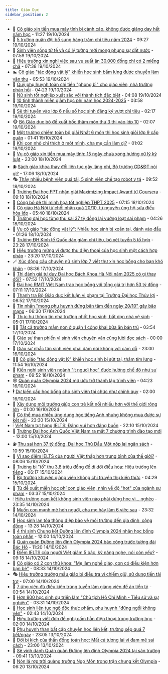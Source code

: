 ```yaml
---
title: Giáo Dục
sidebar_position: 2
---
```


<!-- dantri-giao-duc:START -->
- 🤡 [Cô giáo xin tiền mua máy tính bị cảnh cáo, không được giảng dạy hết năm học](https://dantri.com.vn/giao-duc/co-giao-xin-tien-mua-may-tinh-bi-canh-cao-khong-duoc-giang-day-het-nam-hoc-20241019182156233.htm) - 11:27 19/10/2024
- 🗽 [5 trường quân đội bổ sung hàng trăm chỉ tiêu năm 2024](https://dantri.com.vn/giao-duc/5-truong-quan-doi-bo-sung-hang-tram-chi-tieu-nam-2024-20241019162104155.htm) - 09:27 19/10/2024
- 🚦 [Sinh viên sống tử tế và có lý tưởng mới mong phụng sự đất nước](https://dantri.com.vn/giao-duc/sinh-vien-song-tu-te-va-co-ly-tuong-moi-mong-phung-su-dat-nuoc-20241019122915686.htm) - 07:59 19/10/2024
- 🌋 [Hiệu trưởng xin nghỉ việc sau vụ suất ăn 30.000 đồng chỉ có 2 miếng chả](https://dantri.com.vn/giao-duc/hieu-truong-xin-nghi-viec-sau-vu-suat-an-30000-dong-chi-co-2-mieng-cha-20241019141718141.htm) - 07:38 19/10/2024
- 🏊 [Cô giáo &quot;tác động vật lý&quot; khiến học sinh bầm lưng được chuyển làm văn thư](https://dantri.com.vn/giao-duc/co-giao-tac-dong-vat-ly-khien-hoc-sinh-bam-lung-duoc-chuyen-lam-van-thu-20241019113738022.htm) - 05:53 19/10/2024
- 🎃 [Quỹ phụ huynh toàn chi tiền &quot;phong bì&quot; cho giáo viên, nhà trường phản hồi](https://dantri.com.vn/giao-duc/quy-phu-huynh-toan-chi-tien-phong-bi-cho-giao-vien-nha-truong-phan-hoi-20241019103441759.htm) - 04:23 19/10/2024
- 💄 [Nữ sinh tốt nghiệp xuất sắc với thành tích đặc biệt](https://dantri.com.vn/giao-duc/nu-sinh-tot-nghiep-xuat-sac-voi-thanh-tich-dac-biet-20241019090407977.htm) - 04:08 19/10/2024
- 🦅 [10 tỉnh thành miễn giảm học phí năm học 2024-2025](https://dantri.com.vn/giao-duc/10-tinh-thanh-mien-giam-hoc-phi-nam-hoc-2024-2025-20241019101946646.htm) - 03:58 19/10/2024
- 🚦 [Sẽ thi tuyển vào lớp 6 nếu số học sinh đăng ký vượt chỉ tiêu](https://dantri.com.vn/giao-duc/se-thi-tuyen-vao-lop-6-neu-so-hoc-sinh-dang-ky-vuot-chi-tieu-20241019091310098.htm) - 02:17 19/10/2024
- 🐵 [Bộ Giáo dục bỏ đề xuất bốc thăm môn thứ 3 thi vào lớp 10](https://dantri.com.vn/giao-duc/bo-giao-duc-bo-de-xuat-boc-tham-mon-thu-3-thi-vao-lop-10-20241019090130435.htm) - 02:07 19/10/2024
- 🐘 [Một trường chiếm toàn bộ giải Nhất 6 môn thi học sinh giỏi lớp 9 cấp quận](https://dantri.com.vn/giao-duc/mot-truong-chiem-toan-bo-giai-nhat-6-mon-thi-hoc-sinh-gioi-lop-9-cap-quan-20241019083338435.htm) - 01:41 19/10/2024
- 🦏 [Khi con nhỏ chỉ thích ở một mình, cha mẹ cần làm gì?](https://dantri.com.vn/giao-duc/khi-con-nho-chi-thich-o-mot-minh-cha-me-can-lam-gi-20241018190527393.htm) - 01:02 19/10/2024
- 💼 [Vụ cô giáo xin tiền mua máy tính: 15 ngày chưa xong hướng xử lý kỷ luật](https://dantri.com.vn/giao-duc/vu-co-giao-xin-tien-mua-may-tinh-15-ngay-chua-xong-huong-xu-ly-ky-luat-20241016161007401.htm) - 23:00 18/10/2024
- ⛽️ [Sách giáo khoa thay đổi liên tục gây lãng phí, Bộ trưởng GD&amp;ĐT nói gì?](https://dantri.com.vn/xa-hoi/sach-giao-khoa-thay-doi-lien-tuc-gay-lang-phi-bo-truong-gddt-noi-gi-20241018173324658.htm) - 17:06 18/10/2024
- 🎭 [Thấy nhiều bệnh viện quá tải, 5 sinh viên chế tạo robot y tá](https://dantri.com.vn/giao-duc/thay-nhieu-benh-vien-qua-tai-5-sinh-vien-che-tao-robot-y-ta-20241018162857816.htm) - 09:52 18/10/2024
- 🎃 [Trường Đại học FPT nhận giải Maximizing Impact Award từ Coursera](https://dantri.com.vn/giao-duc/truong-dai-hoc-fpt-nhan-giai-maximizing-impact-award-tu-coursera-20241018160644471.htm) - 09:18 18/10/2024
- 🚀 [Công bố đề thi minh họa tốt nghiệp THPT 2025](https://dantri.com.vn/giao-duc/cong-bo-de-thi-minh-hoa-tot-nghiep-thpt-2025-20241018143131306.htm) - 07:15 18/10/2024
- 👀 [Cô giáo Hà Nội từ chối nhận quà 20/10, tự nguyện ủng hộ sửa điều hòa lớp](https://dantri.com.vn/giao-duc/co-giao-ha-noi-tu-choi-nhan-qua-2010-tu-nguyen-ung-ho-sua-dieu-hoa-lop-20241018123028400.htm) - 05:40 18/10/2024
- 🌝 [Trường đại học từng thu sai 37 tỷ đồng lại vướng loạt sai phạm](https://dantri.com.vn/giao-duc/truong-dai-hoc-tung-thu-sai-37-ty-dong-lai-vuong-loat-sai-pham-20241010093221459.htm) - 04:26 18/10/2024
- 🤗 [Vụ cô giáo &quot;tác động vật lý&quot;: Nhiều học sinh bị xoắn tai, đánh vào đầu](https://dantri.com.vn/giao-duc/vu-co-giao-tac-dong-vat-ly-nhieu-hoc-sinh-bi-xoan-tai-danh-vao-dau-20241018065932264.htm) - 01:26 18/10/2024
- 🦄 [Trường ĐH Kinh tế Quốc dân giảm chỉ tiêu, bỏ xét tuyển 5 tổ hợp](https://dantri.com.vn/giao-duc/truong-dh-kinh-te-quoc-dan-giam-chi-tieu-bo-xet-tuyen-5-to-hop-20241017220305466.htm) - 23:28 17/10/2024
- 🦍 [Hiệu trưởng mừng vì được thu điện thoại của học sinh một cách hợp pháp](https://dantri.com.vn/giao-duc/hieu-truong-mung-vi-duoc-thu-dien-thoai-cua-hoc-sinh-mot-cach-hop-phap-20241017185520912.htm) - 23:20 17/10/2024
- 🪄 [Xúc động câu chuyện nữ sinh lớp 7 viết thư xin học bổng cho bạn khó khăn](https://dantri.com.vn/giao-duc/xuc-dong-cau-chuyen-nu-sinh-lop-7-viet-thu-xin-hoc-bong-cho-ban-kho-khan-20241017151139255.htm) - 08:36 17/10/2024
- 🦆 [Thi đánh giá tư duy Đại học Bách Khoa Hà Nội năm 2025 có gì thay đổi?](https://dantri.com.vn/giao-duc/thi-danh-gia-tu-duy-dai-hoc-bach-khoa-ha-noi-nam-2025-co-gi-thay-doi-20241017144638185.htm) - 07:52 17/10/2024
- 🚀 [Đại học RMIT Việt Nam trao học bổng với tổng giá trị hơn 53 tỷ đồng](https://dantri.com.vn/giao-duc/dai-hoc-rmit-viet-nam-trao-hoc-bong-voi-tong-gia-tri-hon-53-ty-dong-20241017135555510.htm) - 07:11 17/10/2024
- 🦒 [Thanh tra Bộ Giáo dục kết luận vi phạm tại Trường Đại học Thủy lợi](https://dantri.com.vn/giao-duc/thanh-tra-bo-giao-duc-ket-luan-vi-pham-tai-truong-dai-hoc-thuy-loi-20241017134410069.htm) - 06:52 17/10/2024
- 🤡 [Tin nhắn &quot;mong phụ huynh đừng bận tâm đến ngày 20/10&quot; gây bão mạng](https://dantri.com.vn/giao-duc/tin-nhan-mong-phu-huynh-dung-ban-tam-den-ngay-2010-gay-bao-mang-20241017110341567.htm) - 06:30 17/10/2024
- 🤔 [Thực hư thông tin nhà trường nhốt học sinh, bắt dọn nhà vệ sinh](https://dantri.com.vn/giao-duc/thuc-hu-thong-tin-nha-truong-nhot-hoc-sinh-bat-don-nha-ve-sinh-20241017112222978.htm) - 05:01 17/10/2024
- 🧑‍💻 [Tất cả trường mầm non ở quận 1 công khai bữa ăn bán trú](https://dantri.com.vn/giao-duc/tat-ca-truong-mam-non-o-quan-1-cong-khai-bua-an-ban-tru-20241017105415983.htm) - 03:54 17/10/2024
- 🤡 [Giáo sư than phiền vì sinh viên chuyên văn cũng lười đọc sách](https://dantri.com.vn/giao-duc/giao-su-than-phien-vi-sinh-vien-chuyen-van-cung-luoi-doc-sach-20241015214814748.htm) - 00:00 17/10/2024
- 🧠 [Giáo sư nhắc tân sinh viên phải dám nói không với cám dỗ](https://dantri.com.vn/giao-duc/giao-su-nhac-tan-sinh-vien-phai-dam-noi-khong-voi-cam-do-20241016195316825.htm) - 23:00 16/10/2024
- 🧑‍💻 [Cô giáo &quot;tác động vật lý&quot; khiến học sinh bị sứt tai, thâm tím lưng](https://dantri.com.vn/giao-duc/co-giao-tac-dong-vat-ly-khien-hoc-sinh-bi-sut-tai-tham-tim-lung-20241016183203075.htm) - 11:54 16/10/2024
- 🧠 [Kiến nghị sinh viên ngành &quot;ít người học&quot; được hưởng chế độ như sư phạm](https://dantri.com.vn/giao-duc/kien-nghi-sinh-vien-nganh-it-nguoi-hoc-duoc-huong-che-do-nhu-su-pham-20241016162947103.htm) - 09:52 16/10/2024
- 😎 [Quán quân Olympia 2024 mơ ước trở thành lập trình viên](https://dantri.com.vn/giao-duc/quan-quan-olympia-2024-mo-uoc-tro-thanh-lap-trinh-vien-20241016101502893.htm) - 04:23 16/10/2024
- 🕴 [Dự kiến cấp học bổng cho sinh viên tại chức như chính quy](https://dantri.com.vn/giao-duc/du-kien-cap-hoc-bong-cho-sinh-vien-tai-chuc-nhu-chinh-quy-20241016094112661.htm) - 02:00 16/10/2024
- 🧠 [Xây dựng môi trường giúp con trẻ kết nối nhiều hơn với thế giới rộng lớn](https://dantri.com.vn/giao-duc/xay-dung-moi-truong-giup-con-tre-ket-noi-nhieu-hon-voi-the-gioi-rong-lon-20241015163107181.htm) - 01:00 16/10/2024
- 🚀 [Có thể mua nhiều ứng dụng học tiếng Anh nhưng không mua được sự kết nối](https://dantri.com.vn/giao-duc/co-the-mua-nhieu-ung-dung-hoc-tieng-anh-nhung-khong-mua-duoc-su-ket-noi-20241016000158358.htm) - 23:30 15/10/2024
- 🕯 [Việt Nam tụt hạng IELTS: Đáng vui hơn đáng buồn](https://dantri.com.vn/giao-duc/viet-nam-tut-hang-ielts-dang-vui-hon-dang-buon-20241015232105687.htm) - 22:10 15/10/2024
- 🧰 [Trường Đại học Anh Quốc Việt Nam ra mắt 7 chương trình đào tạo mới](https://dantri.com.vn/giao-duc/truong-dai-hoc-anh-quoc-viet-nam-ra-mat-7-chuong-trinh-dao-tao-moi-20241015165623526.htm) - 12:00 15/10/2024
- ⛽️ [Thu sai hơn 37 tỷ đồng, Đại học Thủ Dầu Một nộp lại ngân sách](https://dantri.com.vn/giao-duc/thu-sai-hon-37-ty-dong-dai-hoc-thu-dau-mot-nop-lai-ngan-sach-20241015163450632.htm) - 10:59 15/10/2024
- 🤖 [Vì sao điểm IELTS của người Việt thấp hơn trung bình của thế giới?](https://dantri.com.vn/giao-duc/vi-sao-diem-ielts-cua-nguoi-viet-thap-hon-trung-binh-cua-the-gioi-20241015145401250.htm) - 08:06 15/10/2024
- 🦍 [Trường bị &quot;tố&quot; thu 3,8 triệu đồng để di dời điều hòa: Hiệu trưởng lên tiếng](https://dantri.com.vn/giao-duc/truong-bi-to-thu-38-trieu-dong-de-di-doi-dieu-hoa-hieu-truong-len-tieng-20241015120946183.htm) - 06:17 15/10/2024
- 🐘 [Bộ trưởng khuyên giảng viên không chỉ truyền thụ kiến thức](https://dantri.com.vn/giao-duc/bo-truong-khuyen-giang-vien-khong-chi-truyen-thu-kien-thuc-20241015111039347.htm) - 04:29 15/10/2024
- 🌊 [Từ đề xuất miễn học phí con giáo viên, nhìn về độ &quot;hot&quot; của ngành sư phạm](https://dantri.com.vn/giao-duc/tu-de-xuat-mien-hoc-phi-con-giao-vien-nhin-ve-do-hot-cua-nganh-su-pham-20241015101731292.htm) - 03:37 15/10/2024
- 🕯 [Hiệu trưởng cam kết không sinh viên nào phải dừng học vì... nghèo](https://dantri.com.vn/giao-duc/hieu-truong-cam-ket-khong-sinh-vien-nao-phai-dung-hoc-vi-ngheo-20241015063359759.htm) - 23:35 14/10/2024
- 🐎 [Muốn con mạnh mẽ hơn người, cha mẹ hãy làm 6 việc sau](https://dantri.com.vn/giao-duc/muon-con-manh-me-hon-nguoi-cha-me-hay-lam-6-viec-sau-20241007200533889.htm) - 23:32 14/10/2024
- 🐻 [Học sinh lan tỏa thông điệp bảo vệ môi trường đến gia đình, cộng đồng](https://dantri.com.vn/giao-duc/hoc-sinh-lan-toa-thong-diep-bao-ve-moi-truong-den-gia-dinh-cong-dong-20241014173326428.htm) - 13:28 14/10/2024
- 🐎 [4 thí sinh Chung kết Đường lên đỉnh Olympia 2024 nhận học bổng toàn phần](https://dantri.com.vn/giao-duc/4-thi-sinh-chung-ket-duong-len-dinh-olympia-2024-nhan-hoc-bong-toan-phan-20241014181615868.htm) - 12:00 14/10/2024
- 🫣 [Quán quân Đường lên đỉnh Olympia 2024 báo công trước tượng đài Bác Hồ](https://dantri.com.vn/giao-duc/quan-quan-duong-len-dinh-olympia-2024-bao-cong-truoc-tuong-dai-bac-ho-20241014173417784.htm) - 11:20 14/10/2024
- 🤭 [Điểm IELTS của người Việt giảm 5 bậc, kỹ năng nghe, nói còn yếu?](https://dantri.com.vn/giao-duc/diem-ielts-cua-nguoi-viet-giam-5-bac-ky-nang-nghe-noi-con-yeu-20241014161800562.htm) - 09:18 14/10/2024
- 🥳 [Cô giáo có 2 con thủ khoa: &quot;Mẹ làm nghề giáo, con có điều kiện hơn bạn bè&quot;](https://dantri.com.vn/giao-duc/co-giao-co-2-con-thu-khoa-me-lam-nghe-giao-con-co-dieu-kien-hon-ban-be-20241014152004539.htm) - 08:33 14/10/2024
- 🎭 [Hiệu trưởng trường mẫu giáo bị điều tra vì chiếm giữ, sử dụng tiền tài trợ](https://dantri.com.vn/giao-duc/hieu-truong-truong-mau-giao-bi-dieu-tra-vi-chiem-giu-su-dung-tien-tai-tro-20241014125616572.htm) - 07:00 14/10/2024
- 🥸 [7 ứng viên đủ điều kiện trúng tuyển làm giảng viên đề án tiền tỷ](https://dantri.com.vn/giao-duc/7-ung-vien-du-dieu-kien-trung-tuyen-lam-giang-vien-de-an-tien-ty-20241014095609832.htm) - 03:54 14/10/2024
- 🦣 [Hơn 800 học sinh dự triển lãm &quot;Chủ tịch Hồ Chí Minh - Tiểu sử và sự nghiệp&quot;](https://dantri.com.vn/giao-duc/hon-800-hoc-sinh-du-trien-lam-chu-tich-ho-chi-minh-tieu-su-va-su-nghiep-20241014095905549.htm) - 03:31 14/10/2024
- 🤔 [Học sinh liên tục ngộ độc thực phẩm, phụ huynh &quot;đứng ngồi không yên&quot;](https://dantri.com.vn/giao-duc/hoc-sinh-lien-tuc-ngo-doc-thuc-pham-phu-huynh-dung-ngoi-khong-yen-20241014094306462.htm) - 02:43 14/10/2024
- 🦣 [Hiệu trưởng viết đơn đề nghị cấm hẳn điện thoại trong trường học](https://dantri.com.vn/giao-duc/hieu-truong-viet-don-de-nghi-cam-han-dien-thoai-trong-truong-hoc-20241012155940739.htm) - 02:00 14/10/2024
- 🐲 [Phụ huynh than bất cập chuyện học liên kết, trường xếp quá 7 tiết/ngày](https://dantri.com.vn/giao-duc/phu-huynh-than-bat-cap-chuyen-hoc-lien-ket-truong-xep-qua-7-tietngay-20241013223728548.htm) - 23:05 13/10/2024
- 🔭 [Đời bi kịch của thần đồng toán học: Mất cả tương lai vì đam mê sai cách](https://dantri.com.vn/giao-duc/doi-bi-kich-cua-than-dong-toan-hoc-mat-ca-tuong-lai-vi-dam-me-sai-cach-20241007111958380.htm) - 23:00 13/10/2024
- 🥷 [Sẽ vinh danh Quán quân Đường lên đỉnh Olympia 2024 tại sân trường](https://dantri.com.vn/giao-duc/se-vinh-danh-quan-quan-duong-len-dinh-olympia-2024-tai-san-truong-20241013155839158.htm) - 09:41 13/10/2024
- 🎊 [Nón lá rợp trời quảng trường Ngọ Môn trong trận chung kết Olympia](https://dantri.com.vn/giao-duc/non-la-rop-troi-quang-truong-ngo-mon-trong-tran-chung-ket-olympia-20241013124856616.htm) - 06:20 13/10/2024<!-- dantri-giao-duc:END -->
